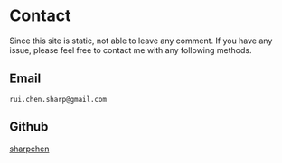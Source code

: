 # Contact

Since this site is static, not able to leave any comment. If you have any issue, please feel free to contact me with any following methods.

## Email

```text
rui.chen.sharp@gmail.com
```

## Github

[sharpchen](https://github.com/sharpchen)
